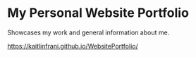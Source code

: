 # My Personal Website Portfolio

Showcases my work and general information about me.

https://kaitlinfrani.github.io/WebsitePortfolio/
